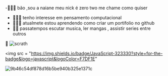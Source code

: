  -👩🏻‍🎤  bão ,sou a naiane  meu nick é zero two me chame como quiser
- 🧛🏻‍♀️  tenho interesse em pensamento computacional
-  🤹🏻‍♀️ atualmete estou aprendendo como criar um  portifolio no github
- 🏌🏻 passatempos escutar musica, ler mangas , assistir series entre outros

 👾 ![scrath](https://img.shields.io/badge/Scratch-4D97FF?style=for-the-badge&logo=Scratch&logoColor=white)
 
 <img src = "https://img.shields.io/badge/JavaScript-323330?style=for-the-badge&logo=javascript&logoColor=F7DF1E"
<!---
naianefernandes/naianefernandes is a ✨ special ✨ repository because its `README.md` (this file) appears on your GitHub profile.
You can click the Preview link to take a look at your changes.
--->
![9b46c54df878d16b5be940b325e1371c](https://user-images.githubusercontent.com/105503238/168307669-30f5d351-ca7e-420c-98ed-58e834314052.jpg)
